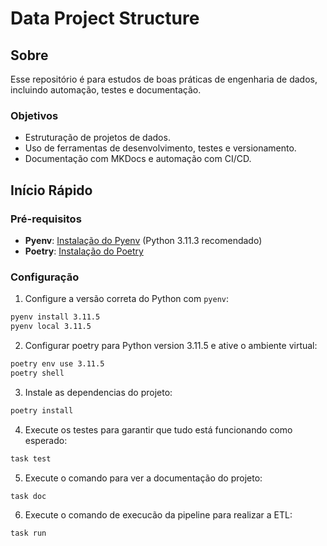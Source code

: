 # Data Project Structure

## Sobre

Esse repositório é para estudos de boas práticas de engenharia de dados, incluindo automação, testes e documentação.

### Objetivos

- Estruturação de projetos de dados.
- Uso de ferramentas de desenvolvimento, testes e versionamento.
- Documentação com MKDocs e automação com CI/CD.

## Início Rápido

### Pré-requisitos
- **Pyenv**: [Instalação do Pyenv](https://github.com/pyenv/pyenv#installation) (Python 3.11.3 recomendado)
- **Poetry**: [Instalação do Poetry](https://python-poetry.org/docs/#installation)

### Configuração

1. Configure a versão correta do Python com `pyenv`:

```bash
pyenv install 3.11.5
pyenv local 3.11.5
```

2. Configurar poetry para Python version 3.11.5 e ative o ambiente virtual:

```bash
poetry env use 3.11.5
poetry shell
```

3. Instale as dependencias do projeto:

```bash
poetry install
```

4. Execute os testes para garantir que tudo está funcionando como esperado:

```bash
task test
```

5. Execute o comando para ver a documentação do projeto:

```bash
task doc
```

6. Execute o comando de execucão da pipeline para realizar a ETL:

```bash
task run
```
